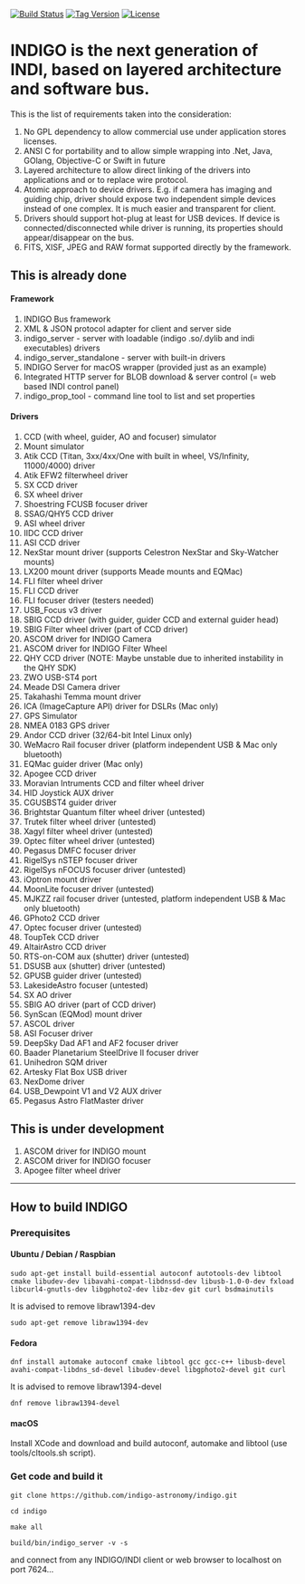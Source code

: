 [![Build Status](https://travis-ci.org/indigo-astronomy/indigo.svg?branch=master)](https://travis-ci.org/indigo-astronomy/indigo)
[![Tag Version](https://img.shields.io/github/tag/indigo-astronomy/indigo.svg)](https://github.com/indigo-astronomy/indigo/tags)
[![License](http://img.shields.io/badge/INDIGO-license-red.svg)](https://github.com/indigo-astronomy/indigo/blob/master/LICENSE.md)

# INDIGO is the next generation of INDI, based on layered architecture and software bus.

This is the list of requirements taken into the consideration:

1. No GPL dependency to allow commercial use under application stores licenses.
2. ANSI C for portability and to allow simple wrapping into .Net, Java, GOlang, Objective-C or Swift in future
3. Layered architecture to allow direct linking of the drivers into applications and or to replace wire protocol.
4. Atomic approach to device drivers. E.g. if camera has imaging and guiding chip, driver should expose two independent simple devices instead of one complex. It is much easier and transparent for client.
5. Drivers should support hot-plug at least for USB devices. If device is connected/disconnected while driver is running, its properties should appear/disappear on the bus.
6. FITS, XISF, JPEG and RAW format supported directly by the framework.

## This is already done

#### Framework

1. INDIGO Bus framework
2. XML & JSON protocol adapter for client and server side
3. indigo_server - server with loadable (indigo .so/.dylib and indi executables) drivers
4. indigo_server_standalone - server with built-in drivers
5. INDIGO Server for macOS wrapper (provided just as an example)
6. Integrated HTTP server for BLOB download & server control (= web based INDI control panel)
7. indigo_prop_tool - command line tool to list and set properties

#### Drivers

1. CCD (with wheel, guider, AO and focuser) simulator
2. Mount simulator
3. Atik CCD (Titan, 3xx/4xx/One with built in wheel, VS/Infinity, 11000/4000) driver
4. Atik EFW2 filterwheel driver
5. SX CCD driver
6. SX wheel driver
7. Shoestring FCUSB focuser driver
8. SSAG/QHY5 CCD driver
9. ASI wheel driver
10. IIDC CCD driver
11. ASI CCD driver
12. NexStar mount driver (supports Celestron NexStar and Sky-Watcher mounts)
13. LX200 mount driver (supports Meade mounts and EQMac)
14. FLI filter wheel driver
15. FLI CCD driver
16. FLI focuser driver (testers needed)
17. USB_Focus v3 driver
18. SBIG CCD driver (with guider, guider CCD and external guider head)
19. SBIG Filter wheel driver (part of CCD driver)
20. ASCOM driver for INDIGO Camera
21. ASCOM driver for INDIGO Filter Wheel
22. QHY CCD driver (NOTE: Maybe unstable due to inherited instability in the QHY SDK)
23. ZWO USB-ST4 port
24. Meade DSI Camera driver
25. Takahashi Temma mount driver
26. ICA (ImageCapture API) driver for DSLRs (Mac only)
27. GPS Simulator
28. NMEA 0183 GPS driver
29. Andor CCD driver (32/64-bit Intel Linux only)
30. WeMacro Rail focuser driver (platform independent USB & Mac only bluetooth)
31. EQMac guider driver (Mac only)
32. Apogee CCD driver
33. Moravian Intruments CCD and filter wheel driver
34. HID Joystick AUX driver
35. CGUSBST4 guider driver
36. Brightstar Quantum filter wheel driver (untested)
37. Trutek filter wheel driver (untested)
38. Xagyl filter wheel driver (untested)
39. Optec filter wheel driver (untested)
40. Pegasus DMFC focuser driver
41. RigelSys nSTEP focuser driver
42. RigelSys nFOCUS focuser driver (untested)
43. iOptron mount driver
44. MoonLite focuser driver (untested)
45. MJKZZ rail focuser driver (untested, platform independent USB & Mac only bluetooth)
46. GPhoto2 CCD driver
47. Optec focuser driver (untested)
48. ToupTek CCD driver
49. AltairAstro CCD driver
50. RTS-on-COM aux (shutter) driver (untested)
51. DSUSB aux (shutter) driver (untested)
52. GPUSB guider driver (untested)
53. LakesideAstro focuser (untested)
54. SX AO driver
55. SBIG AO driver (part of CCD driver)
56. SynScan (EQMod) mount driver
57. ASCOL driver
58. ASI Focuser driver
59. DeepSky Dad AF1 and AF2 focuser driver
60. Baader Planetarium SteelDrive II focuser driver
61. Unihedron SQM driver
62. Artesky Flat Box USB driver
63. NexDome driver
64. USB_Dewpoint V1 and V2 AUX driver
65. Pegasus Astro FlatMaster driver

## This is under development
1. ASCOM driver for INDIGO mount
2. ASCOM driver for INDIGO focuser
3. Apogee filter wheel driver

------------------------------------------------------------------------------------------------
## How to build INDIGO

### Prerequisites
#### Ubuntu / Debian / Raspbian

`sudo apt-get install build-essential autoconf autotools-dev libtool cmake libudev-dev libavahi-compat-libdnssd-dev libusb-1.0-0-dev fxload libcurl4-gnutls-dev libgphoto2-dev libz-dev git curl bsdmainutils`

It is advised to remove libraw1394-dev

`sudo apt-get remove libraw1394-dev`

#### Fedora

`dnf install automake autoconf cmake libtool gcc gcc-c++ libusb-devel avahi-compat-libdns_sd-devel libudev-devel libgphoto2-devel git curl`

It is advised to remove libraw1394-devel

`dnf remove libraw1394-devel`

#### macOS

Install XCode and download and build autoconf, automake and libtool (use tools/cltools.sh script).

### Get code and build it

`git clone https://github.com/indigo-astronomy/indigo.git`

`cd indigo`

`make all`

`build/bin/indigo_server -v -s`

and connect from any INDIGO/INDI client or web browser to localhost on port 7624...
